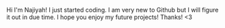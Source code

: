 Hi I'm Najiyah!
I just started coding.
I am very new to Github but I will figure it out in due time.
I hope you enjoy my future projects!
Thanks!
<3
